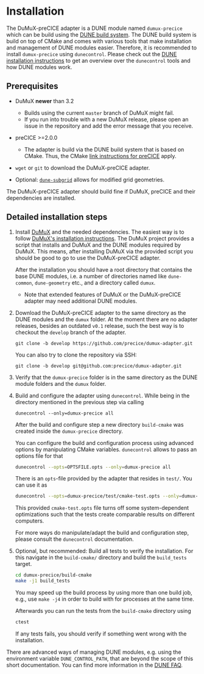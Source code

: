 # Installation

The DuMuX-preCICE adapter is a DUNE module named `dumux-precice` which can be build using the [DUNE build system](https://www.dune-project.org/doc/installation/). The DUNE build system is build on top of CMake and comes with various tools that make installation and management of DUNE modules easier. Therefore, it is recommended to install `dumux-precice` using `dunecontrol`. Please check out the [DUNE installation instructions](https://www.dune-project.org/doc/installation/) to get an overview over the `dunecontrol` tools and how DUNE modules work.

## Prerequisites

- DuMuX **newer** than 3.2

    - Builds using the current `master` branch of DuMuX might fail.
    - If you run into trouble with a new DuMuX release, please open an issue in the repository and add the error message that you receive.

- preCICE >=2.0.0

    - The adapter is build via the DUNE build system that is based on CMake. Thus, the CMake [link instructions for preCICE](https://precice.org/installation-linking.html#cmake) apply.

- `wget` or `git` to download the DuMuX-preCICE adapter.
- Optional: [`dune-subgrid`](https://www.dune-project.org/modules/dune-subgrid/) allows for modified grid geometries.

The DuMuX-preCICE adapter should build fine if DuMuX, preCICE and their dependencies are installed.

## Detailed installation steps

1. Install [DuMuX](https://dumux.org/) and the needed dependencies. The easiest way is to follow [DuMuX's installation instructions](https://dumux.org/installation/). The DuMuX project provides a script that installs and DuMuX and the DUNE modules required by DuMuX. This means, after installing DuMuX via the provided script you should be good to go to use the DuMuX-preCICE adapter.

    After the installation you should have a root directory that contains the base DUNE modules, i.e. a  number of directories named like `dune-common`, `dune-geometry` etc., and a directory called `dumux`.

    - Note that extended features of DuMuX or the DuMuX-preCICE adapter may need additional DUNE modules.

2. Download the DuMuX-preCICE adapter to the same directory as the DUNE modules and the `dumux` folder. At the moment there are no adapter releases, besides an outdated `v0.1` release, such the best way is to checkout the `develop` branch of the adapter.

    ```text
    git clone -b develop https://github.com/precice/dumux-adapter.git
    ```

    You can also try to clone the repository via SSH:

    ```text
    git clone -b develop git@github.com:precice/dumux-adapter.git
    ```

3. Verify that the `dumux-precice` folder is in the same directory as the DUNE module folders and the `dumux` folder.

4. Build and configure the adapter using `dunecontrol`. While being in the directory mentioned in the previous step via calling

    ```text
    dunecontrol --only=dumux-precice all
    ```

    After the build and configure step a new directory `build-cmake` was created inside the `dumux-precice` directory.

    You can configure the build and configuration process using advanced options by manipulating CMake variables. `dunecontrol` allows to pass an options file for that

    ```bash
    dunecontrol --opts=OPTSFILE.opts --only=dumux-precice all
    ```

    There is an `opts`-file provided by the adapter that resides in `test/`. You can use it as

    ```bash
    dunecontrol --opts=dumux-precice/test/cmake-test.opts --only=dumux-precice all
    ```

    This provided `cmake-test.opts` file turns off some system-dependent optimizations such that the tests create comparable results on different computers.

    For more ways do manipulate/adapt the build and configuration step, please consult the `dunecontrol` documentation.

5. Optional, but recommended: Build all tests to verify the installation. For this navigate in the `build-cmake/` directory and build the `build_tests` target.

    ```bash
    cd dumux-precice/build-cmake
    make -j1 build_tests
    ```

    You may speed up the build process by using more than one build job, e.g., use `make -j4` in order to build with for processes at the same time.

    Afterwards you can run the tests from the `build-cmake` directory using

    ```bash
    ctest
    ```

    If any tests fails, you should verify if something went wrong with the installation.

There are advanced ways of managing DUNE modules, e.g. using the environment variable `DUNE_CONTROL_PATH`, that are beyond the scope of this short documentation. You can find more information in the [DUNE FAQ](https://www.dune-project.org/doc/installation/#faq).
